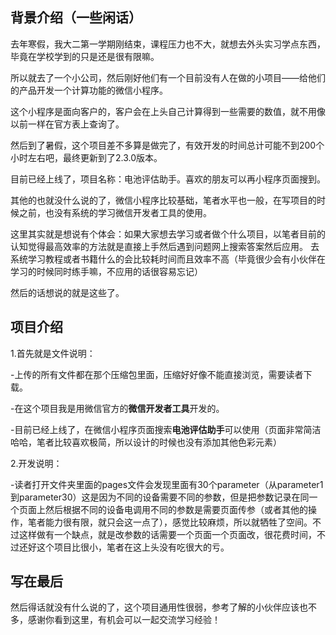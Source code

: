## 背景介绍（一些闲话）
去年寒假，我大二第一学期刚结束，课程压力也不大，就想去外头实习学点东西，毕竟在学校学到的只是还是很有限嘛。

所以就去了一个小公司，然后刚好他们有一个目前没有人在做的小项目——给他们的产品开发一个计算功能的微信小程序。

这个小程序是面向客户的，客户会在上头自己计算得到一些需要的数值，就不用像以前一样在官方表上查询了。

然后到了暑假，这个项目差不多算是做完了，有效开发的时间总计可能不到200个小时左右吧，最终更新到了2.3.0版本。

目前已经上线了，项目名称：电池评估助手。喜欢的朋友可以再小程序页面搜到。

其他的也就没什么说的了，微信小程序比较基础，笔者水平也一般，在写项目的时候之前，也没有系统的学习微信开发者工具的使用。

这里其实就是想说有个体会：如果大家想去学习或者做个什么项目，以笔者目前的认知觉得最高效率的方法就是直接上手然后遇到问题网上搜索答案然后应用。
去系统学习教程或者书籍什么的会比较耗时间而且效率不高（毕竟很少会有小伙伴在学习的时候同时练手嘛，不应用的话很容易忘记）

然后的话想说的就是这些了。

## 项目介绍
1.首先就是文件说明：

-上传的所有文件都在那个压缩包里面，压缩好好像不能直接浏览，需要读者下载。

-在这个项目我是用微信官方的**微信开发者工具**开发的。

-目前已经上线了，在微信小程序页面搜索**电池评估助手**可以使用（页面非常简洁哈哈，笔者比较喜欢极简，所以设计的时候也没有添加其他色彩元素）

2.开发说明：

-读者打开文件夹里面的pages文件会发现里面有30个parameter（从parameter1到parameter30）这是因为不同的设备需要不同的参数，但是把参数记录在同一个页面上然后根据不同的设备电调用不同的参数是需要页面传参（或者其他的操作，笔者能力很有限，就只会这一点了），感觉比较麻烦，所以就牺牲了空间。不过这样做有一个缺点，就是改参数的话需要一个页面一个页面改，很花费时间，不过还好这个项目比很小，笔者在这上头没有吃很大的亏。

## 写在最后

然后得话就没有什么说的了，这个项目通用性很弱，参考了解的小伙伴应该也不多，感谢你看到这里，有机会可以一起交流学习经验！
